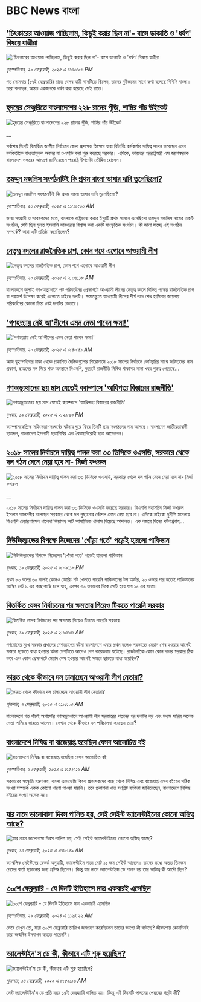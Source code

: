 # BBC News বাংলা## ['চিৎকারের আওয়াজ পাচ্ছিলাম, কিছুই করার ছিল না'- বাসে ডাকাতি ও 'ধর্ষণ' বিষয়ে যাত্রীরা](https://www.bbc.com/bengali/articles/cjd35n58y7jo?at_campaign=githubrss)!['চিৎকারের আওয়াজ পাচ্ছিলাম, কিছুই করার ছিল না'- বাসে ডাকাতি ও 'ধর্ষণ' বিষয়ে যাত্রীরা](https://ichef.bbci.co.uk/ace/standard/240/cpsprodpb/4081/live/6f728fd0-ef91-11ef-87b4-1d3847943481.jpg)_বৃহস্পতিবার, ২০ ফেব্রুয়ারী, ২০২৫ এ ১:৩৬:০৬ PM_গত সোমবার (১৭ই ফেব্রুয়ারি) রাতে যেসব যাত্রী বাসটিতে ছিলেন, তাদের দুইজনের সাথে কথা বলেছে বিবিসি বাংলা। তারা বলছেন, অন্তত একজনকে ধর্ষণ করা হয়েছে সেই রাতে।## [হৃদয়ের সেঞ্চুরিতে বাংলাদেশের ২২৮ রানের পুঁজি, শামির পাঁচ উইকেট](https://www.bbc.co.uk/bengali/live/cj3n11ne05mt?at_campaign=githubrss)![হৃদয়ের সেঞ্চুরিতে বাংলাদেশের ২২৮ রানের পুঁজি, শামির পাঁচ উইকেট](https://ichef.bbci.co.uk/ace/standard/240/cpsprodpb/742a/live/f5817ac0-ef8f-11ef-bd1b-d536627785f2.png)__সর্বশেষ তিনটি বিতর্কিত জাতীয় নির্বাচনে জেলা প্রশাসক হিসেবে যারা রিটার্নিং কর্মকর্তার দায়িত্ব পালন করেছেন এমন কর্মকর্তাকে বাধ্যতামূলক অবসর বা ওএসডি করা শুরু করেছে সরকার। এদিকে, ভারতের পররাষ্ট্রমন্ত্রী এস জয়শঙ্করকে বাংলাদেশ সফরের আমন্ত্রণ জানিয়েছেন পররাষ্ট্র উপদেষ্টা তৌহিদ হোসেন।## [তমদ্দুন মজলিস সংগঠনটিই কি প্রথম বাংলা ভাষার দাবি তুলেছিলো?](https://www.bbc.com/bengali/articles/c1m5k3zmrkxo?at_campaign=githubrss)![তমদ্দুন মজলিস সংগঠনটিই কি প্রথম বাংলা ভাষার দাবি তুলেছিলো?](https://ichef.bbci.co.uk/ace/standard/240/cpsprodpb/a9ad/live/d34adfe0-e3b5-11ef-bd1b-d536627785f2.jpg)_বৃহস্পতিবার, ২০ ফেব্রুয়ারী, ২০২৫ এ ১১:১৮:০০ AM_ভাষা সংগ্রামী ও গবেষকদের মতে, বাংলাকে রাষ্ট্রভাষা করার ইস্যুটি প্রথম সামনে এনেছিলো তমদ্দুন মজলিস নামের একটি সংগঠন, যেটি ছিল মূলত ইসলামি ভাবধারায় বিশ্বাস করা একটি সাংস্কৃতিক সংগঠন। কী জানা যাচ্ছে এই সংগঠন সম্পর্কে? কারা এটি প্রতিষ্ঠা করেছিলেন?## [নেতৃত্ব বদলের রাজনৈতিক চাপ, কোন পথে এগোবে আওয়ামী লীগ](https://www.bbc.com/bengali/articles/c234l554gy8o?at_campaign=githubrss)![নেতৃত্ব বদলের রাজনৈতিক চাপ, কোন পথে এগোবে আওয়ামী লীগ](https://ichef.bbci.co.uk/ace/standard/240/cpsprodpb/a789/live/f22b92e0-eee8-11ef-9cf8-5dc390817f3c.png)_বৃহস্পতিবার, ২০ ফেব্রুয়ারী, ২০২৫ এ ২:৩৬:১৮ AM_বাংলাদেশে জুলাই গণ-অভ্যুত্থানে পট পরিবর্তনের প্রেক্ষাপটে আওয়ামী লীগের নেতৃত্ব বদলে বিভিন্ন পক্ষের রাজনৈতিক চাপ বা পরামর্শ উপেক্ষা করেই এগোতে চাইছে দলটি। ক্ষমতাচ্যুত আওয়ামী লীগের শীর্ষ পদে শেখ হাসিনার জায়গায় পরিবর্তনের কোনো চিন্তা নেই দলটির ভেতরে।## ['গণহত্যায় নেই আ'লীগের এমন নেতা পাবেন ক্ষমা!'](https://www.bbc.com/bengali/articles/cqjdrrrqk5no?at_campaign=githubrss)!['গণহত্যায় নেই আ'লীগের এমন নেতা পাবেন ক্ষমা!'](https://ichef.bbci.co.uk/ace/standard/240/cpsprodpb/cb5e/live/f03a2e10-ef33-11ef-a319-fb4e7360c4ec.jpg)_বৃহস্পতিবার, ২০ ফেব্রুয়ারী, ২০২৫ এ ৩:৪০:৪১ AM_আজ বৃহস্পতিবার ঢাকা থেকে প্রকাশিত দৈনিকগুলোর শিরোনামে ২০১৮ সালের নির্বাচনে ভোটচুরির সাথে জড়িতদের নাম প্রকাশ, ছাত্রদের দল নিয়ে শক্ত অবস্থানে বিএনপি, কুয়েটে রাজনীতি নিষিদ্ধ থাকাসহ নানা খবর গুরুত্ব পেয়েছে…## [গণঅভ্যুত্থানের ছয় মাস যেতেই ক্যাম্পাসে 'আধিপত্য বিস্তারের রাজনীতি' ](https://www.bbc.com/bengali/articles/cx2rl38ekz2o?at_campaign=githubrss)![গণঅভ্যুত্থানের ছয় মাস যেতেই ক্যাম্পাসে 'আধিপত্য বিস্তারের রাজনীতি' ](https://ichef.bbci.co.uk/ace/standard/240/cpsprodpb/275e/live/dd68b240-ee82-11ef-bd1b-d536627785f2.jpg)_বুধবার, ১৯ ফেব্রুয়ারী, ২০২৫ এ ২:২১:৫০ PM_ক্যাম্পাসকেন্দ্রিক সহিংসতা-সংঘর্ষের ঘটনায় ঘুরে ফিরে তিনটি ছাত্র সংগঠনের নাম আসছে। বাংলাদেশ জাতীয়তাবাদী ছাত্রদল, বাংলাদেশ ইসলামী ছাত্রশিবির এবং বৈষম্যবিরোধী ছাত্র আন্দোলন।## [২০১৮ সালের নির্বাচনে দায়িত্ব পালন করা ৩৩ ডিসিকে ওএসডি, সরকারে থেকে দল গঠন মেনে নেয়া হবে না- মির্জা ফখরুল](https://www.bbc.co.uk/bengali/live/cjrydj3ndjzt?at_campaign=githubrss)![২০১৮ সালের নির্বাচনে দায়িত্ব পালন করা ৩৩ ডিসিকে ওএসডি, সরকারে থেকে দল গঠন মেনে নেয়া হবে না- মির্জা ফখরুল](https://ichef.bbci.co.uk/ace/standard/240/cpsprodpb/5160/live/9764f0b0-eeb9-11ef-a319-fb4e7360c4ec.jpg)__২০১৮ সালের নির্বাচনে দায়িত্ব পালন করা ৩৩ ডিসিকে ওএসডি করেছে সরকার। বিএনপি মহাসচিব মির্জা ফখরুল ইসলাম আলমগীর বলেছেন সরকারে থেকে দল গুছানোর কৌশল মেনে নেয়া হবে না। এদিকে নাইকো দুর্নীতি মামলায় বিএনপি চেয়ারপারসন খালেদা জিয়াসহ আট আসামিকে খালাস দিয়েছে আদালত। এক নজরে দিনের ঘটনাপ্রবাহ...## [নিউজিল্যান্ডের বিপক্ষে নিজেদের 'খোঁড়া গর্তে' পড়েই হারলো পাকিস্তান](https://www.bbc.com/bengali/articles/c07zerxye5po?at_campaign=githubrss)![নিউজিল্যান্ডের বিপক্ষে নিজেদের 'খোঁড়া গর্তে' পড়েই হারলো পাকিস্তান](https://ichef.bbci.co.uk/ace/standard/240/cpsprodpb/2efb/live/eced17d0-eee4-11ef-bd1b-d536627785f2.jpg)_বুধবার, ১৯ ফেব্রুয়ারী, ২০২৫ এ ৬:০৯:১৮ PM_প্রথম ৮০ বলের ৬০ বলেই কোনও স্কোরিং শট খেলতে পারেনি পাকিস্তানের টপ অর্ডার, ২০ ওভার পার হতেই পাকিস্তানের আস্কিং রেট ৯ এর কাছাকাছি চলে যায়, এরপর ৩০ ওভারের দিকে সেটি হয়ে যায় ১০ এর মতো।## [বিতর্কিত যেসব নির্বাচনের পর ক্ষমতায় গিয়েও টিকতে পারেনি সরকার  ](https://www.bbc.com/bengali/articles/c1kmvwwlgd9o?at_campaign=githubrss)![বিতর্কিত যেসব নির্বাচনের পর ক্ষমতায় গিয়েও টিকতে পারেনি সরকার  ](https://ichef.bbci.co.uk/ace/standard/240/cpsprodpb/8f9f/live/ab211180-d8eb-11ef-a6f5-8719fc3c9191.jpg)_বুধবার, ১৯ ফেব্রুয়ারী, ২০২৫ এ ২:১৩:৩১ AM_গণরোষের মুখে সরকার প্রধানের দেশত্যাগের ঘটনা বাংলাদেশে এবার প্রথম হলেও সরকারের মেয়াদ শেষ হওয়ার আগেই ক্ষমতা ছাড়তে বাধ্য হওয়ার ঘটনা দেশটিতে আগেও বেশ কয়েকবার ঘটেছে। রাজনৈতিক কোন কোন দলের সরকার ঠিক কবে এবং কোন প্রেক্ষাপটে মেয়াদ শেষ হওয়ার আগেই ক্ষমতা ছাড়তে বাধ্য হয়েছিল?## [ভারত থেকে কীভাবে দল চালাচ্ছেন আওয়ামী লীগ নেতারা?](https://www.bbc.com/bengali/articles/c5yd5rlqqq0o?at_campaign=githubrss)![ভারত থেকে কীভাবে দল চালাচ্ছেন আওয়ামী লীগ নেতারা?](https://ichef.bbci.co.uk/ace/standard/240/cpsprodpb/8d5e/live/3642ed20-e2d2-11ef-bd1b-d536627785f2.jpg)_শুক্রবার, ৭ ফেব্রুয়ারী, ২০২৫ এ ২:১৫:০৫ AM_বাংলাদেশে গত পাঁচই অগাস্টের গণঅভ্যুথ্থানে আওয়ামী লীগ সরকারের পতনের পর দলটির বড় এবং মধ্যম সারির অনেক নেতা পালিয়ে ভারতে আসেন। সেখান থেকে কীভাবে দল পরিচালনা করছেন তারা?## [বাংলাদেশে নিষিদ্ধ বা বাজেয়াপ্ত হয়েছিল যেসব আলোচিত বই](https://www.bbc.com/bengali/articles/cv2l3d4p3d1o?at_campaign=githubrss)![বাংলাদেশে নিষিদ্ধ বা বাজেয়াপ্ত হয়েছিল যেসব আলোচিত বই](https://ichef.bbci.co.uk/ace/standard/240/cpsprodpb/274e/live/e13c45e0-b92b-11ee-ace0-c35c1b4f6d82.jpg)_বৃহস্পতিবার, ১ ফেব্রুয়ারী, ২০২৪ এ ৫:৫২:২১ AM_সরকারের সংস্কৃতি মন্ত্রণালয়, বাংলা একাডেমি কিংবা প্রকাশকদের কাছ থেকে নিষিদ্ধ এবং বাজেয়াপ্ত এসব বইয়ের সঠিক সংখ্যা সম্পর্কে একক কোনো ধারণা পাওয়া যায়নি। তবে প্রকাশনা খাত সংশ্লিষ্ট ব্যক্তিরা জানিয়েছেন, বাংলাদেশে নিষিদ্ধ বইয়ের সংখ্যা অনেক নয়।## [যার নামে ভালোবাসা দিবস পালিত হয়, সেই সেইন্ট ভ্যালেন্টাইনের কোনো অস্তিত্ব আছে?](https://www.bbc.com/bengali/articles/cek7y4x5zxyo?at_campaign=githubrss)![যার নামে ভালোবাসা দিবস পালিত হয়, সেই সেইন্ট ভ্যালেন্টাইনের কোনো অস্তিত্ব আছে?](https://ichef.bbci.co.uk/ace/standard/240/cpsprodpb/eba5/live/968acc00-ca7f-11ee-ace0-c35c1b4f6d82.jpg)_বুধবার, ১৪ ফেব্রুয়ারী, ২০২৪ এ ১:৪৮:৫৯ AM_ক্যাথলিক সেইন্টদের রেকর্ড অনুযায়ী, ভ্যালেন্টাইন নামে মোট ১১ জন সেইন্ট আছেন। তাদের মধ্যে অন্তত তিনজন প্রেমের বার্তা ছড়ানোর জন্য প্রসিদ্ধ ছিলেন। কিন্তু যার নামে ভ্যালেন্টাইন্স ডে পালন হয় তার অস্তিত্ব কী আদৌ ছিল?## [৩০শে ফেব্রুয়ারি - যে দিনটি ইতিহাসে মাত্র একবারই এসেছিল](https://www.bbc.com/bengali/articles/cz4d70ql8pgo?at_campaign=githubrss)![৩০শে ফেব্রুয়ারি - যে দিনটি ইতিহাসে মাত্র একবারই এসেছিল](https://ichef.bbci.co.uk/ace/standard/240/cpsprodpb/3925/live/5c43f020-d62e-11ee-8f28-259790e80bba.jpg)_বৃহস্পতিবার, ২৯ ফেব্রুয়ারী, ২০২৪ এ ১:২৪:২২ AM_ভেবে দেখুন তো, যারা ৩০শে ফেব্রুয়ারি তারিখে জন্মগ্রহণ করেছিলেন তাদের ভাগ্যে কী ঘটেছে? জীবদ্দশায় কোনদিনই তারা জন্মদিন উদযাপন করতে পারেননি।## [ভ্যালেন্টাইন'স ডে কী, কীভাবে এটি শুরু হয়েছিল?](https://www.bbc.com/bengali/news-51499093?at_campaign=githubrss)![ভ্যালেন্টাইন'স ডে কী, কীভাবে এটি শুরু হয়েছিল?](https://ichef.bbci.co.uk/ace/standard/240/cpsprodpb/17E99/production/_94254979_istock-504075546.jpg)_শুক্রবার, ১৪ ফেব্রুয়ারী, ২০২০ এ ৮:৫৯:১৬ AM_সেন্ট ভ্যালেন্টাইন'স ডে প্রতি বছর ১৪ই ফেব্রুয়ারি পালিত হয়। কিন্তু এই দিবসটি পালনের পেছনের গল্পটা কী?